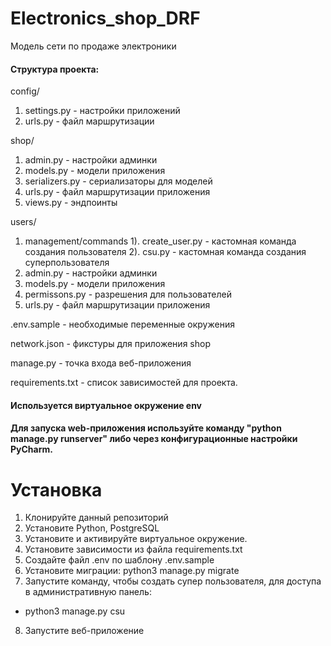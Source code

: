 # Electronics_shop_DRF
Модель сети по продаже электроники

#### Структура проекта:
config/
1. settings.py - настройки приложений
2. urls.py - файл маршрутизации

shop/
1. admin.py - настройки админки
2. models.py - модели приложения
3. serializers.py - сериализаторы для моделей
4. urls.py - файл маршрутизации приложения
5. views.py - эндпоинты

users/
1. management/commands
  1). create_user.py - кастомная команда создания пользователя
  2). csu.py - кастомная команда создания суперпользователя
2. admin.py - настройки админки
3. models.py - модели приложения
4. permissons.py - разрешения для пользователей
5. urls.py - файл маршрутизации приложения


.env.sample - необходимые переменные окружения

network.json - фикстуры для приложения shop

manage.py - точка входа веб-приложения

requirements.txt - список зависимостей для проекта.

#### Используется виртуальное окружение env

#### Для запуска web-приложения используйте команду "python manage.py runserver" либо через конфигурационные настройки PyCharm.

# Установка

1. Клонируйте данный репозиторий
2. Установите Python, PostgreSQL
3. Установите и активируйте виртуальное окружение.
4. Установите зависимости из файла requirements.txt
5. Создайте файл .env по шаблону .env.sample
6. Установите миграции: python3 manage.py migrate
7. Запустите команду, чтобы создать супер пользователя, для доступа в административную панель:
  - python3 manage.py csu
8. Запустите веб-приложение
